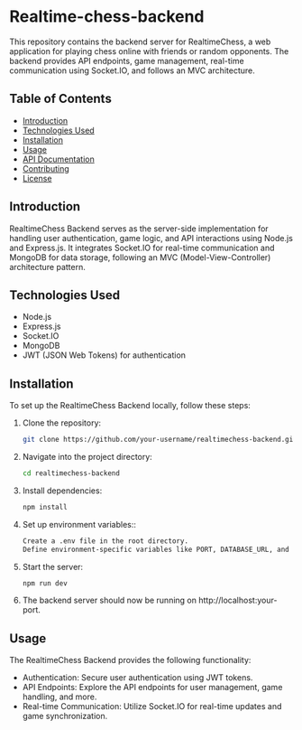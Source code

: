 # Realtime-chess-backend

This repository contains the backend server for RealtimeChess, a web application for playing chess online with friends or random opponents. The backend provides API endpoints, game management, real-time communication using Socket.IO, and follows an MVC architecture.

## Table of Contents

- [Introduction](#introduction)
- [Technologies Used](#technologies-used)
- [Installation](#installation)
- [Usage](#usage)
- [API Documentation](#api-documentation)
- [Contributing](#contributing)
- [License](#license)

## Introduction

RealtimeChess Backend serves as the server-side implementation for handling user authentication, game logic, and API interactions using Node.js and Express.js. It integrates Socket.IO for real-time communication and MongoDB for data storage, following an MVC (Model-View-Controller) architecture pattern.

## Technologies Used

- Node.js
- Express.js
- Socket.IO
- MongoDB
- JWT (JSON Web Tokens) for authentication

## Installation

To set up the RealtimeChess Backend locally, follow these steps:

1. Clone the repository:
   ```bash
   git clone https://github.com/your-username/realtimechess-backend.git
2. Navigate into the project directory:
   ```bash
   cd realtimechess-backend
3. Install dependencies:
   ```bash
   npm install
4. Set up environment variables::
   ```bash
   Create a .env file in the root directory.
   Define environment-specific variables like PORT, DATABASE_URL, and JWT_SECRET.
5. Start the server:
   ```bash
   npm run dev
7. The backend server should now be running on http://localhost:your-port.
## Usage
The RealtimeChess Backend provides the following functionality:

- Authentication: Secure user authentication using JWT tokens.
- API Endpoints: Explore the API endpoints for user management, game handling, and more.
- Real-time Communication: Utilize Socket.IO for real-time updates and game synchronization.
